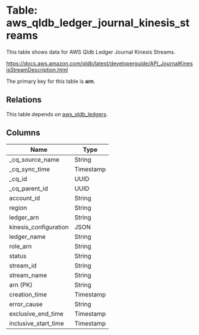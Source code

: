 # Table: aws_qldb_ledger_journal_kinesis_streams

This table shows data for AWS Qldb Ledger Journal Kinesis Streams.

https://docs.aws.amazon.com/qldb/latest/developerguide/API_JournalKinesisStreamDescription.html

The primary key for this table is **arn**.

## Relations

This table depends on [aws_qldb_ledgers](aws_qldb_ledgers).

## Columns

| Name          | Type          |
| ------------- | ------------- |
|_cq_source_name|String|
|_cq_sync_time|Timestamp|
|_cq_id|UUID|
|_cq_parent_id|UUID|
|account_id|String|
|region|String|
|ledger_arn|String|
|kinesis_configuration|JSON|
|ledger_name|String|
|role_arn|String|
|status|String|
|stream_id|String|
|stream_name|String|
|arn (PK)|String|
|creation_time|Timestamp|
|error_cause|String|
|exclusive_end_time|Timestamp|
|inclusive_start_time|Timestamp|